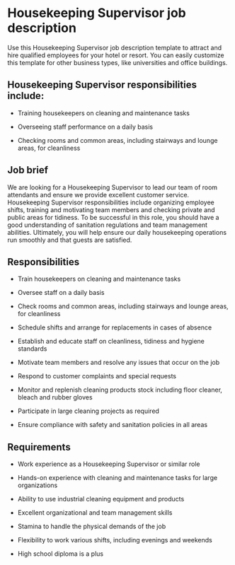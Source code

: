 # Housekeeping Supervisor job description
Use this Housekeeping Supervisor job description template to attract and hire qualified employees for your hotel or resort. You can easily customize this template for other business types, like universities and office buildings.


## Housekeeping Supervisor responsibilities include:
* Training housekeepers on cleaning and maintenance tasks

* Overseeing staff performance on a daily basis

* Checking rooms and common areas, including stairways and lounge areas, for cleanliness


## Job brief

We are looking for a Housekeeping Supervisor to lead our team of room attendants and ensure we provide excellent customer service.
Housekeeping Supervisor responsibilities include organizing employee shifts, training and motivating team members and checking private and public areas for tidiness. To be successful in this role, you should have a good understanding of sanitation regulations and team management abilities.
Ultimately, you will help ensure our daily housekeeping operations run smoothly and that guests are satisfied.


## Responsibilities

* Train housekeepers on cleaning and maintenance tasks

* Oversee staff on a daily basis

* Check rooms and common areas, including stairways and lounge areas, for cleanliness

* Schedule shifts and arrange for replacements in cases of absence

* Establish and educate staff on cleanliness, tidiness and hygiene standards

* Motivate team members and resolve any issues that occur on the job

* Respond to customer complaints and special requests

* Monitor and replenish cleaning products stock including floor cleaner, bleach and rubber gloves

* Participate in large cleaning projects as required

* Ensure compliance with safety and sanitation policies in all areas


## Requirements

* Work experience as a Housekeeping Supervisor or similar role

* Hands-on experience with cleaning and maintenance tasks for large organizations

* Ability to use industrial cleaning equipment and products

* Excellent organizational and team management skills

* Stamina to handle the physical demands of the job

* Flexibility to work various shifts, including evenings and weekends

* High school diploma is a plus
